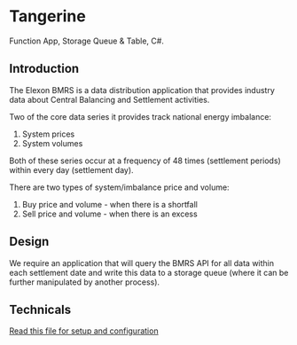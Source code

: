 # Tangerine
Function App, Storage Queue & Table, C#.  

## Introduction
The Elexon BMRS is a data distribution application that provides industry data about Central Balancing and Settlement activities.  

Two of the core data series it provides track national energy imbalance:
1. System prices
2. System volumes
  
Both of these series occur at a frequency of 48 times (settlement periods) within every day (settlement day).  

There are two types of system/imbalance price and volume:  
1. Buy price and volume - when there is a shortfall
2. Sell price and volume - when there is an excess
  
## Design
We require an application that will query the BMRS API for all data within each settlement date and write this data to 
a storage queue (where it can be further manipulated by another process).


## Technicals
[Read this file for setup and configuration](Setup.md)   
